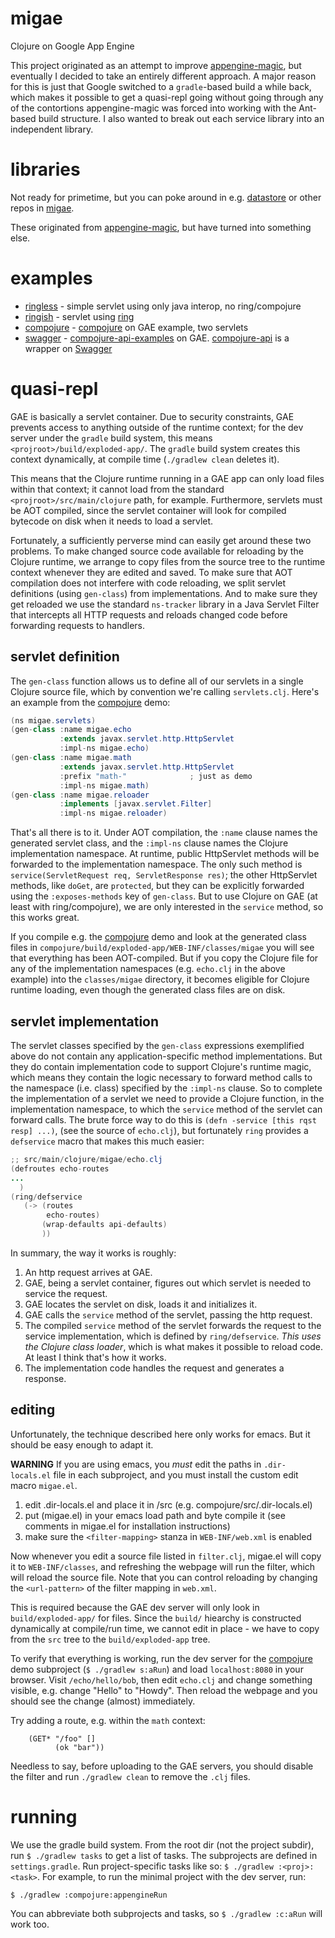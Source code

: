 # migae

Clojure on Google App Engine

This project originated as an attempt to improve
[appengine-magic](https://github.com/gcv/appengine-magic), but
eventually I decided to take an entirely different approach.  A major
reason for this is just that Google switched to a `gradle`-based build
a while back, which makes it possible to get a quasi-repl going
without going through any of the contortions appengine-magic was
forced into working with the Ant-based build structure.  I also wanted
to break out each service library into an independent library.

# libraries

Not ready for primetime, but you can poke around in
e.g. [datastore](https://github.com/migae/datastore) or other repos in
[migae](https://github.com/migae).

These originated from
[appengine-magic](https://github.com/gcv/appengine-magic), but have
turned into something else.

# examples

* [ringless](ringless) - simple servlet using only java interop, no ring/compojure
* [ringish](ringish) -  servlet using [ring](https://github.com/ring-clojure/ring)
* [compojure](compojure) - [compojure](https://github.com/weavejester/compojure) on GAE example, two servlets
* [swagger](swagger) -
[compojure-api-examples](https://github.com/metosin/compojure-api-examples)
on GAE.  [compojure-api](https://github.com/metosin/compojure-api) is
a wrapper on [Swagger](http://swagger.io/)

# quasi-repl

GAE is basically a servlet container.  Due to security constraints,
GAE prevents access to anything outside of the runtime context; for
the dev server under the `gradle` build system, this means
`<projroot>/build/exploded-app/`.  The `gradle` build system creates
this context dynamically, at compile time (`./gradlew clean` deletes
it).

This means that the Clojure runtime running in a GAE app can only load
files within that context; it cannot load from the standard
`<projroot>/src/main/clojure` path, for example.  Furthermore,
servlets must be AOT compiled, since the servlet container will look
for compiled bytecode on disk when it needs to load a servlet.

Fortunately, a sufficiently perverse mind can easily get around these
two problems.  To make changed source code available for reloading by
the Clojure runtime, we arrange to copy files from the source tree to
the runtime context whenever they are edited and saved.  To make sure
that AOT compilation does not interfere with code reloading, we split
servlet definitions (using `gen-class`) from implementations.  And to
make sure they get reloaded we use the standard `ns-tracker` library
in a Java Servlet Filter that intercepts all HTTP requests and reloads
changed code before forwarding requests to handlers.

## servlet definition

The `gen-class` function allows us to define all of our servlets in a
single Clojure source file, which by convention we're calling
`servlets.clj`.  Here's an example from the [compojure](compojure)
demo:

``` java
(ns migae.servlets)
(gen-class :name migae.echo
           :extends javax.servlet.http.HttpServlet
           :impl-ns migae.echo)
(gen-class :name migae.math
           :extends javax.servlet.http.HttpServlet
           :prefix "math-"              ; just as demo
           :impl-ns migae.math)
(gen-class :name migae.reloader
           :implements [javax.servlet.Filter]
           :impl-ns migae.reloader)
```

That's all there is to it.  Under AOT compilation, the `:name` clause
names the generated servlet class, and the `:impl-ns` clause names the
Clojure implementation namespace.  At runtime, public HttpServlet
methods will be forwarded to the implementation namespace.  The only
such method is `service(ServletRequest req, ServletResponse res)`; the
other HttpServlet methods, like `doGet`, are `protected`, but they can
be explicitly forwarded using the `:exposes-methods` key of
`gen-class`.  But to use Clojure on GAE (at least with
ring/compojure), we are only interested in the `service` method, so
this works great.

If you compile e.g. the [compojure](compojure) demo and look at the
generated class files in
`compojure/build/exploded-app/WEB-INF/classes/migae` you will see
that everything has been AOT-compiled.  But if you copy the Clojure
file for any of the implementation namespaces (e.g. `echo.clj` in
the above example) into the `classes/migae` directory, it becomes
eligible for Clojure runtime loading, even though the generated class
files are on disk.

## servlet implementation

The servlet classes specified by the `gen-class` expressions
exemplified above do not contain any application-specific method
implementations.  But they do contain implementation code to support
Clojure's runtime magic, which means they contain the logic necessary
to forward method calls to the namespace (i.e. class) specified by the
`:impl-ns` clause.  So to complete the implementation of a servlet we
need to provide a Clojure function, in the implementation namespace,
to which the `service` method of the servlet can forward calls.  The
brute force way to do this is `(defn -service [this rqst resp] ...)`,
(see the source of `echo.clj`), but fortunately `ring` provides a
`defservice` macro that makes this much easier:

``` java
;; src/main/clojure/migae/echo.clj
(defroutes echo-routes
...
  )
(ring/defservice
   (-> (routes
        echo-routes)
       (wrap-defaults api-defaults)
       ))
```

In summary, the way it works is roughly:

1.  An http request arrives at GAE.
2.  GAE, being a servlet container, figures out which servlet is needed to service the request.
3.  GAE locates the servlet on disk, loads it and initializes it.
4.  GAE calls the `service` method of the servlet, passing the http request.
5.  The compiled `service` method of the servlet forwards the request
    to the service implementation, which is defined by
    `ring/defservice`.  *This uses the Clojure class loader*, which is
    what makes it possible to reload code.  At least I think that's
    how it works.
6.  The implementation code handles the request and generates a response.

## editing

Unfortunately, the technique described here only works for emacs.  But
it should be easy enough to adapt it.

**WARNING** If you are using emacs, you _must_ edit the paths in
  `.dir-locals.el` file in each subproject, and you must install the
  custom edit macro `migae.el`.

1.  edit .dir-locals.el and place it in <proj>/src (e.g. compojure/src/.dir-locals.el)
2.  put (migae.el) in your emacs load path and byte compile
    it (see comments in migae.el for installation instructions)
3.  make sure the `<filter-mapping>` stanza in `WEB-INF/web.xml` is enabled

Now whenever you edit a source file listed in `filter.clj`, migae.el
will copy it to `WEB-INF/classes`, and refreshing the webpage will run
the filter, which will reload the source file.  Note that you can
control reloading by changing the `<url-pattern>` of the filter mapping in
`web.xml`.

This is required because the GAE dev server will only look in
`build/exploded-app/` for files.  Since the `build/` hiearchy is
constructed dynamically at compile/run time, we cannot edit in place -
we have to copy from the `src` tree to the `build/exploded-app` tree.

To verify that everything is working, run the dev server for the
[compojure](compojure) demo subproject (`$ ./gradlew s:aRun`) and load
`localhost:8080` in your browser.  Visit `/echo/hello/bob`, then edit
`echo.clj` and change something visible, e.g. change "Hello" to
"Howdy".  Then reload the webpage and you should see the change
(almost) immediately.

Try adding a route, e.g. within the `math` context:
```
    (GET* "/foo" []
          (ok "bar"))
```

Needless to say, before uploading to the GAE servers, you should
disable the filter and run `./gradlew clean` to remove the `.clj` files.

# running

We use the gradle build system.  From the root dir (not the project
subdir), run `$ ./gradlew tasks` to get a list of tasks.  The
subprojects are defined in `settings.gradle`.  Run project-specific
tasks like so: `$ ./gradlew :<proj>:<task>`.  For example, to run the
minimal project with the dev server, run:

```
$ ./gradlew :compojure:appengineRun
```

You can abbreviate both subprojects and tasks, so `$ ./gradlew :c:aRun` will work too.

